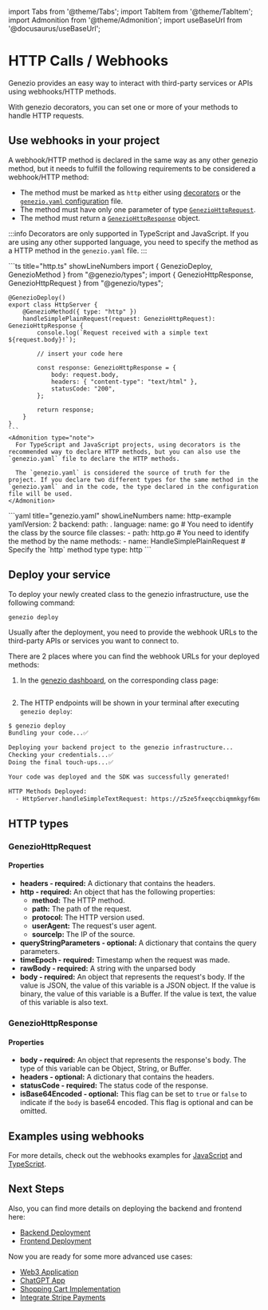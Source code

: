 import Tabs from '@theme/Tabs';
import TabItem from '@theme/TabItem';
import Admonition from '@theme/Admonition';
import useBaseUrl from '@docusaurus/useBaseUrl';

# HTTP Calls / Webhooks

Genezio provides an easy way to interact with third-party services or APIs using webhooks/HTTP methods.

With genezio decorators, you can set one or more of your methods to handle HTTP requests.

## Use webhooks in your project

A webhook/HTTP method is declared in the same way as any other genezio method, but it needs to fulfill the following requirements to be considered a webhook/HTTP method:

-   The method must be marked as `http` either using [decorators](../project-structure/genezio-decorators) or the [`genezio.yaml` configuration](../project-structure/genezio-configuration-file.md) file.
-   The method must have only one parameter of type [`GenezioHttpRequest`](#geneziohttprequest).
-   The method must return a [`GenezioHttpResponse`](#geneziohttpresponse) object.

:::info
Decorators are only supported in TypeScript and JavaScript. If you are using any other supported language, you need to specify the method as a HTTP method in the `genezio.yaml` file.
:::

<Tabs groupId="languages">
  <TabItem value="ts/js" label="TypeScript / JavaScript">
    ```ts title="http.ts" showLineNumbers
    import { GenezioDeploy, GenezioMethod } from "@genezio/types";
    import { GenezioHttpResponse, GenezioHttpRequest } from "@genezio/types";

    @GenezioDeploy()
    export class HttpServer {
        @GenezioMethod({ type: "http" })
        handleSimplePlainRequest(request: GenezioHttpRequest): GenezioHttpResponse {
            console.log(`Request received with a simple text ${request.body}!`);

            // insert your code here

            const response: GenezioHttpResponse = {
                body: request.body,
                headers: { "content-type": "text/html" },
                statusCode: "200",
            };

            return response;
        }
    }
    ```
    <Admonition type="note">
      For TypeScript and JavaScript projects, using decorators is the recommended way to declare HTTP methods, but you can also use the `genezio.yaml` file to declare the HTTP methods.

      The `genezio.yaml` is considered the source of truth for the project. If you declare two different types for the same method in the `genezio.yaml` and in the code, the type declared in the configuration file will be used.
    </Admonition>

  </TabItem>
  <TabItem value="other" label="Other supported language">
    ```yaml title="genezio.yaml" showLineNumbers
    name: http-example
    yamlVersion: 2
    backend:
      path: .
      language:
        name: go
      # You need to identify the class by the source file
      classes:
        - path: http.go
          # You need to identify the method by the name
          methods:
            - name: HandleSimplePlainRequest
              # Specify the `http` method type
              type: http
    ``` 
  </TabItem>
</Tabs>

## Deploy your service

To deploy your newly created class to the genezio infrastructure, use the following command:

```
genezio deploy
```

Usually after the deployment, you need to provide the webhook URLs to the third-party APIs or services you want to connect to.&#x20;

There are 2 places where you can find the webhook URLs for your deployed methods:

1. In the [genezio dashboard](https://app.genez.io), on the corresponding class page:

<figure style={{textAlign:"center", marginLeft:"0"}}><img style={{cursor:"pointer"}} src={useBaseUrl("/img/image (8).webp")} alt=""/><figcaption></figcaption></figure>

2. The HTTP endpoints will be shown in your terminal after executing `genezio deploy`:

```sh title="Terminal"
$ genezio deploy
Bundling your code...✅

Deploying your backend project to the genezio infrastructure...
Checking your credentials...✅
Doing the final touch-ups...✅

Your code was deployed and the SDK was successfully generated!

HTTP Methods Deployed:
  - HttpServer.handleSimpleTextRequest: https://z5ze5fxeqccbiqmmkgyf6muxiy0vvjlo.lambda-url.us-east-1.on.aws/HelloWorldHttpExample/handleSimpleTextRequest
```

## HTTP types

### GenezioHttpRequest

#### Properties

-   **headers - required:** A dictionary that contains the headers.
-   **http - required:** An object that has the following properties:
    -   **method:** The HTTP method.
    -   **path:** The path of the request.
    -   **protocol:** The HTTP version used.
    -   **userAgent:** The request's user agent.
    -   **sourceIp:** The IP of the source.
-   **queryStringParameters - optional:** A dictionary that contains the query parameters.
-   **timeEpoch - required:** Timestamp when the request was made.
-   **rawBody - required:** A string with the unparsed body
-   **body - required:** An object that represents the request's body. If the value is JSON, the value of this variable is a JSON object. If the value is binary, the value of this variable is a Buffer. If the value is text, the value of this variable is also text.&#x20;

### GenezioHttpResponse

#### Properties

-   **body - required:** An object that represents the response's body. The type of this variable can be Object, String, or Buffer.
-   **headers - optional:** A dictionary that contains the headers.
-   **statusCode - required:** The status code of the response.
-   **isBase64Encoded - optional:** This flag can be set to `true` or `false` to indicate if the `body` is base64 encoded. This flag is optional and can be omitted.&#x20;

## Examples using webhooks

For more details, check out the webhooks examples for [JavaScript](https://github.com/Genez-io/genezio-examples/tree/master/javascript/webhook) and [TypeScript](https://github.com/Genez-io/genezio-examples/tree/master/typescript/webhook).

## Next Steps

Also, you can find more details on deploying the backend and frontend here:

-   [Backend Deployment](backend-deployment)
-   [Frontend Deployment](frontend-deployment)

Now you are ready for some more advanced use cases:

-   [Web3 Application](https://genezio.com/blog/create-your-first-web3-app/)
-   [ChatGPT App](https://genezio.com/blog/create-your-first-app-using-chatgpt/)
-   [Shopping Cart Implementation](https://genezio.com/blog/implement-a-shopping-cart-using-typescript-redis-and-react/)
-   [Integrate Stripe Payments](https://genezio.com/blog/integrate-stripe-payments/)

